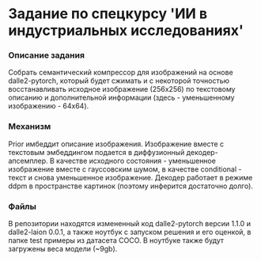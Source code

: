 # Задание по спецкурсу 'ИИ в индустриальных исследованиях' 

### Описание задания
Собрать семантический компрессор для изображений на основе dalle2-pytorch, который будет сжимать и с некоторой точностью восстанавливать исходное изображение (256x256) по текстовому описанию и дополнительной информации (здесь - уменьшенному изображению - 64x64).

### Механизм
Prior имбеддит описание изображения.
Изображение вместе с текстовым эмбеддингом подается в диффузионный декодер-апсемплер. В качестве исходного состояния - уменьшенное изображение вместе с гауссовским шумом, в качестве conditional - текст и снова уменьшенное изображение. Декодер работает в режиме ddpm в пространстве картинок (поэтому инферится достаточно долго).

### Файлы
В репозитории находятся измененный код dalle2-pytorch версии 1.1.0 и dalle2-laion 0.0.1, а также ноутбук с запуском решения и его оценкой, в папке test примеры из датасета COCO.
В ноутбуке также будут загружены веса модели (~9gb).

